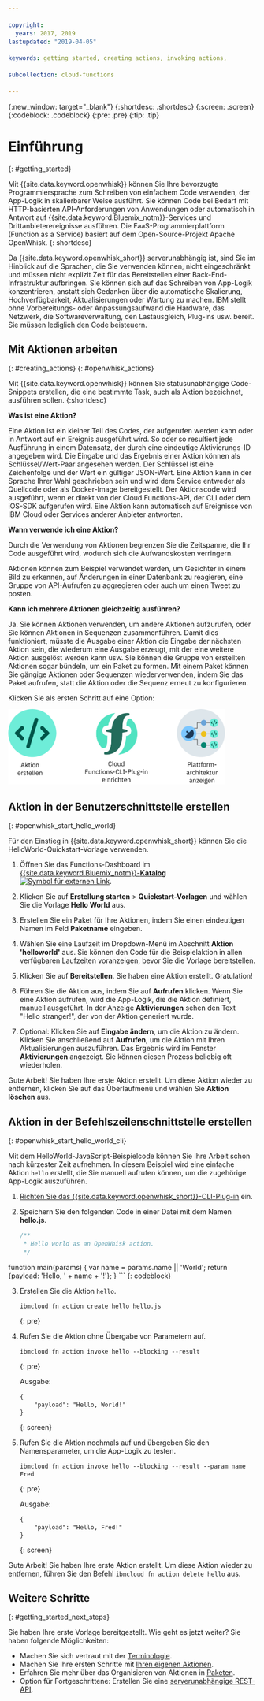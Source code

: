 ```yaml
---

copyright:
  years: 2017, 2019
lastupdated: "2019-04-05"

keywords: getting started, creating actions, invoking actions, 

subcollection: cloud-functions

---
```


{:new_window: target="_blank"}
{:shortdesc: .shortdesc}
{:screen: .screen}
{:codeblock: .codeblock}
{:pre: .pre}
{:tip: .tip}

# Einführung
{: #getting_started}

Mit {{site.data.keyword.openwhisk}} können Sie Ihre bevorzugte Programmiersprache zum Schreiben von einfachem Code verwenden, der App-Logik in skalierbarer Weise ausführt. Sie können Code bei Bedarf mit HTTP-basierten API-Anforderungen von Anwendungen oder automatisch in Antwort auf {{site.data.keyword.Bluemix_notm}}-Services und Drittanbieterereignisse ausführen. Die FaaS-Programmierplattform (Function as a Service) basiert auf dem Open-Source-Projekt Apache OpenWhisk.
{: shortdesc}

Da {{site.data.keyword.openwhisk_short}} serverunabhängig ist, sind Sie im Hinblick auf die Sprachen, die Sie verwenden können, nicht eingeschränkt und müssen nicht explizit Zeit für das Bereitstellen einer Back-End-Infrastruktur aufbringen. Sie können sich auf das Schreiben von App-Logik konzentrieren, anstatt sich Gedanken über die automatische Skalierung, Hochverfügbarkeit, Aktualisierungen oder Wartung zu machen. IBM stellt ohne Vorbereitungs- oder Anpassungsaufwand die Hardware, das Netzwerk, die Softwareverwaltung, den Lastausgleich, Plug-ins usw. bereit. Sie müssen lediglich den Code beisteuern. 

## Mit Aktionen arbeiten
{: #creating_actions}
{: #openwhisk_actions}

Mit {{site.data.keyword.openwhisk}} können Sie statusunabhängige Code-Snippets erstellen, die eine bestimmte Task, auch als Aktion bezeichnet, ausführen sollen.
{:shortdesc}

**Was ist eine Aktion?**

Eine Aktion ist ein kleiner Teil des Codes, der aufgerufen werden kann oder in Antwort auf ein Ereignis ausgeführt wird. So oder so resultiert jede Ausführung in einem Datensatz, der durch eine eindeutige Aktivierungs-ID angegeben wird. Die Eingabe und das Ergebnis einer Aktion können als Schlüssel/Wert-Paar angesehen werden. Der Schlüssel ist eine Zeichenfolge und der Wert ein gültiger JSON-Wert. Eine Aktion kann in der Sprache Ihrer Wahl geschrieben sein und wird dem Service entweder als Quellcode oder als Docker-Image bereitgestellt. Der Aktionscode wird ausgeführt, wenn er direkt von der Cloud Functions-API, der CLI oder dem iOS-SDK aufgerufen wird. Eine Aktion kann automatisch auf Ereignisse von IBM Cloud oder Services anderer Anbieter antworten. 

**Wann verwende ich eine Aktion?**

Durch die Verwendung von Aktionen begrenzen Sie die Zeitspanne, die Ihr Code ausgeführt wird, wodurch sich die Aufwandskosten verringern. 

Aktionen können zum Beispiel verwendet werden, um Gesichter in einem Bild zu erkennen, auf Änderungen in einer Datenbank zu reagieren, eine Gruppe von API-Aufrufen zu aggregieren oder auch um einen Tweet zu posten.


**Kann ich mehrere Aktionen gleichzeitig ausführen?**

Ja. Sie können Aktionen verwenden, um andere Aktionen aufzurufen, oder Sie können Aktionen in Sequenzen zusammenführen. Damit dies funktioniert, müsste die Ausgabe einer Aktion die Eingabe der nächsten Aktion sein, die wiederum eine Ausgabe erzeugt, mit der eine weitere Aktion ausgelöst werden kann usw. Sie können die Gruppe von erstellten Aktionen sogar bündeln, um ein Paket zu formen. Mit einem Paket können Sie gängige Aktionen oder Sequenzen wiederverwenden, indem Sie das Paket aufrufen, statt die Aktion oder die Sequenz erneut zu konfigurieren. 

Klicken Sie als ersten Schritt auf eine Option:

<img usemap="#home_map" border="0" class="image" id="image_ztx_crb_f1b" src="images/imagemap.png" width="440" alt="Auf ein Symbol klicken, um {{site.data.keyword.openwhisk_short}} schnell zu starten." style="width:440px;" />
<map name="home_map" id="home_map">
<area href="#openwhisk_start_hello_world" alt="Aktion erstellen" title="Aktion erstellen" shape="rect" coords="-7, -8, 108, 211" />
<area href="/docs/openwhisk?topic=cloud-functions-cloudfunctions_cli" alt="Die {{site.data.keyword.openwhisk_short}}-CLI-Plug-in einrichten" title="Die {{site.data.keyword.openwhisk_short}}-CLI-Plug-in einrichten" shape="rect" coords="155, -1, 289, 210" />
<area href="/docs/openwhisk?topic=cloud-functions-openwhisk_about" alt="Plattformarchitektur anzeigen" title="Plattformarchitektur anzeigen" shape="rect" coords="326, -10, 448, 218" />
</map>

## Aktion in der Benutzerschnittstelle erstellen
{: #openwhisk_start_hello_world}

Für den Einstieg in {{site.data.keyword.openwhisk_short}} können Sie die HelloWorld-Quickstart-Vorlage verwenden.

1.  Öffnen Sie das Functions-Dashboard im [{{site.data.keyword.Bluemix_notm}}-**Katalog** ![Symbol für externen Link](../icons/launch-glyph.svg "Symbol für externen Link")](https://cloud.ibm.com/openwhisk). 

2. Klicken Sie auf **Erstellung starten** > **Quickstart-Vorlagen** und wählen Sie die Vorlage **Hello World** aus. 

3. Erstellen Sie ein Paket für Ihre Aktionen, indem Sie einen eindeutigen Namen im Feld **Paketname** eingeben. 

4. Wählen Sie eine Laufzeit im Dropdown-Menü im Abschnitt **Aktion 'helloworld'** aus. Sie können den Code für die Beispielaktion in allen verfügbaren Laufzeiten voranzeigen, bevor Sie die Vorlage bereitstellen. 

5. Klicken Sie auf **Bereitstellen**. Sie haben eine Aktion erstellt. Gratulation! 

6. Führen Sie die Aktion aus, indem Sie auf **Aufrufen** klicken. Wenn Sie eine Aktion aufrufen, wird die App-Logik, die die Aktion definiert, manuell ausgeführt. In der Anzeige **Aktivierungen** sehen den Text "Hello stranger!", der von der Aktion generiert wurde.

7. Optional: Klicken Sie auf **Eingabe ändern**, um die Aktion zu ändern. Klicken Sie anschließend auf **Aufrufen**, um die Aktion mit Ihren Aktualisierungen auszuführen. Das Ergebnis wird im Fenster **Aktivierungen** angezeigt. Sie können diesen Prozess beliebig oft wiederholen. 

Gute Arbeit! Sie haben Ihre erste Aktion erstellt. Um diese Aktion wieder zu entfernen, klicken Sie auf das Überlaufmenü und wählen Sie **Aktion löschen** aus.

## Aktion in der Befehlszeilenschnittstelle erstellen
{: #openwhisk_start_hello_world_cli}

Mit dem HelloWorld-JavaScript-Beispielcode können Sie Ihre Arbeit schon nach kürzester Zeit aufnehmen. In diesem Beispiel wird eine einfache Aktion `hello` erstellt, die Sie manuell aufrufen können, um die zugehörige App-Logik auszuführen.

1. [Richten Sie das {{site.data.keyword.openwhisk_short}}-CLI-Plug-in](/docs/openwhisk?topic=cloud-functions-cloudfunctions_cli) ein.

2. Speichern Sie den folgenden Code in einer Datei mit dem Namen **hello.js**.

    ```javascript
    /**
     * Hello world as an OpenWhisk action.
     */
function main(params) {
        var name = params.name || 'World';
    return {payload:  'Hello, ' + name + '!'};
    }
    ```
    {: codeblock}

3. Erstellen Sie die Aktion `hello`.

    ```
    ibmcloud fn action create hello hello.js
    ```
    {: pre}

4. Rufen Sie die Aktion ohne Übergabe von Parametern auf.

    ```
    ibmcloud fn action invoke hello --blocking --result
    ```
    {: pre}  

    Ausgabe:
    ```
    {
        "payload": "Hello, World!"
    }
    ```
    {: screen}

5. Rufen Sie die Aktion nochmals auf und übergeben Sie den Namensparameter, um die App-Logik zu testen.

    ```
    ibmcloud fn action invoke hello --blocking --result --param name Fred
    ```
    {: pre}  

    Ausgabe:
    ```
    {
        "payload": "Hello, Fred!"
    }
    ```
    {: screen}

Gute Arbeit! Sie haben Ihre erste Aktion erstellt. Um diese Aktion wieder zu entfernen, führen Sie den Befehl `ibmcloud fn action delete hello` aus.

## Weitere Schritte
{: #getting_started_next_steps}

Sie haben Ihre erste Vorlage bereitgestellt. Wie geht es jetzt weiter? Sie haben folgende Möglichkeiten: 

* Machen Sie sich vertraut mit der [Terminologie](/docs/openwhisk?topic=cloud-functions-openwhisk_about#technology). 
* Machen Sie Ihre ersten Schritte mit [Ihren eigenen Aktionen](/docs/openwhisk?topic=cloud-functions-openwhisk_actions). 
* Erfahren Sie mehr über das Organisieren von Aktionen in [Paketen](/docs/openwhisk?topic=cloud-functions-openwhisk_packages). 
* Option für Fortgeschrittene: Erstellen Sie eine [serverunabhängige REST-API](/docs/openwhisk?topic=cloud-functions-openwhisk_apigateway). 
